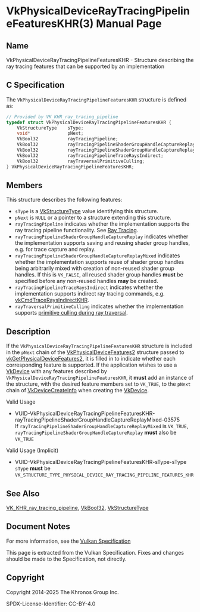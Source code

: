 # VkPhysicalDeviceRayTracingPipelineFeaturesKHR(3) Manual Page

## Name

VkPhysicalDeviceRayTracingPipelineFeaturesKHR - Structure describing the ray tracing features that can be supported by an implementation



## [](#_c_specification)C Specification

The `VkPhysicalDeviceRayTracingPipelineFeaturesKHR` structure is defined as:

```c++
// Provided by VK_KHR_ray_tracing_pipeline
typedef struct VkPhysicalDeviceRayTracingPipelineFeaturesKHR {
    VkStructureType    sType;
    void*              pNext;
    VkBool32           rayTracingPipeline;
    VkBool32           rayTracingPipelineShaderGroupHandleCaptureReplay;
    VkBool32           rayTracingPipelineShaderGroupHandleCaptureReplayMixed;
    VkBool32           rayTracingPipelineTraceRaysIndirect;
    VkBool32           rayTraversalPrimitiveCulling;
} VkPhysicalDeviceRayTracingPipelineFeaturesKHR;
```

## [](#_members)Members

This structure describes the following features:

- `sType` is a [VkStructureType](https://registry.khronos.org/vulkan/specs/latest/man/html/VkStructureType.html) value identifying this structure.
- `pNext` is `NULL` or a pointer to a structure extending this structure.
- []()`rayTracingPipeline` indicates whether the implementation supports the ray tracing pipeline functionality. See [Ray Tracing](https://registry.khronos.org/vulkan/specs/latest/html/vkspec.html#ray-tracing).
- []()`rayTracingPipelineShaderGroupHandleCaptureReplay` indicates whether the implementation supports saving and reusing shader group handles, e.g. for trace capture and replay.
- []()`rayTracingPipelineShaderGroupHandleCaptureReplayMixed` indicates whether the implementation supports reuse of shader group handles being arbitrarily mixed with creation of non-reused shader group handles. If this is `VK_FALSE`, all reused shader group handles **must** be specified before any non-reused handles **may** be created.
- []()`rayTracingPipelineTraceRaysIndirect` indicates whether the implementation supports indirect ray tracing commands, e.g. [vkCmdTraceRaysIndirectKHR](https://registry.khronos.org/vulkan/specs/latest/man/html/vkCmdTraceRaysIndirectKHR.html).
- []()`rayTraversalPrimitiveCulling` indicates whether the implementation supports [primitive culling during ray traversal](https://registry.khronos.org/vulkan/specs/latest/html/vkspec.html#ray-traversal-culling-primitive).

## [](#_description)Description

If the `VkPhysicalDeviceRayTracingPipelineFeaturesKHR` structure is included in the `pNext` chain of the [VkPhysicalDeviceFeatures2](https://registry.khronos.org/vulkan/specs/latest/man/html/VkPhysicalDeviceFeatures2.html) structure passed to [vkGetPhysicalDeviceFeatures2](https://registry.khronos.org/vulkan/specs/latest/man/html/vkGetPhysicalDeviceFeatures2.html), it is filled in to indicate whether each corresponding feature is supported. If the application wishes to use a [VkDevice](https://registry.khronos.org/vulkan/specs/latest/man/html/VkDevice.html) with any features described by `VkPhysicalDeviceRayTracingPipelineFeaturesKHR`, it **must** add an instance of the structure, with the desired feature members set to `VK_TRUE`, to the `pNext` chain of [VkDeviceCreateInfo](https://registry.khronos.org/vulkan/specs/latest/man/html/VkDeviceCreateInfo.html) when creating the [VkDevice](https://registry.khronos.org/vulkan/specs/latest/man/html/VkDevice.html).

Valid Usage

- [](#VUID-VkPhysicalDeviceRayTracingPipelineFeaturesKHR-rayTracingPipelineShaderGroupHandleCaptureReplayMixed-03575)VUID-VkPhysicalDeviceRayTracingPipelineFeaturesKHR-rayTracingPipelineShaderGroupHandleCaptureReplayMixed-03575  
  If `rayTracingPipelineShaderGroupHandleCaptureReplayMixed` is `VK_TRUE`, `rayTracingPipelineShaderGroupHandleCaptureReplay` **must** also be `VK_TRUE`

Valid Usage (Implicit)

- [](#VUID-VkPhysicalDeviceRayTracingPipelineFeaturesKHR-sType-sType)VUID-VkPhysicalDeviceRayTracingPipelineFeaturesKHR-sType-sType  
  `sType` **must** be `VK_STRUCTURE_TYPE_PHYSICAL_DEVICE_RAY_TRACING_PIPELINE_FEATURES_KHR`

## [](#_see_also)See Also

[VK\_KHR\_ray\_tracing\_pipeline](https://registry.khronos.org/vulkan/specs/latest/man/html/VK_KHR_ray_tracing_pipeline.html), [VkBool32](https://registry.khronos.org/vulkan/specs/latest/man/html/VkBool32.html), [VkStructureType](https://registry.khronos.org/vulkan/specs/latest/man/html/VkStructureType.html)

## [](#_document_notes)Document Notes

For more information, see the [Vulkan Specification](https://registry.khronos.org/vulkan/specs/latest/html/vkspec.html#VkPhysicalDeviceRayTracingPipelineFeaturesKHR)

This page is extracted from the Vulkan Specification. Fixes and changes should be made to the Specification, not directly.

## [](#_copyright)Copyright

Copyright 2014-2025 The Khronos Group Inc.

SPDX-License-Identifier: CC-BY-4.0